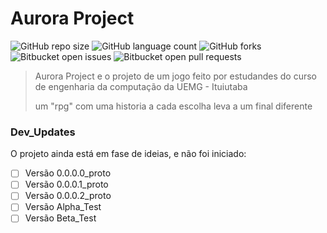 # Aurora Project

<!---Esses são exemplos. Veja https://shields.io para outras pessoas ou para personalizar este conjunto de escudos. Você pode querer incluir dependências, status do projeto e informações de licença aqui--->

![GitHub repo size](https://img.shields.io/github/repo-size/iuricode/README-template?style=for-the-badge)
![GitHub language count](https://img.shields.io/github/languages/count/iuricode/README-template?style=for-the-badge)
![GitHub forks](https://img.shields.io/github/forks/iuricode/README-template?style=for-the-badge)
![Bitbucket open issues](https://img.shields.io/bitbucket/issues/iuricode/README-template?style=for-the-badge)
![Bitbucket open pull requests](https://img.shields.io/bitbucket/pr-raw/iuricode/README-template?style=for-the-badge)

> Aurora Project e o projeto de um jogo feito por estudandes do curso de engenharia da computação da UEMG - Ituiutaba
> 
> um "rpg" com uma historia a cada escolha leva a um final diferente

### Dev_Updates

O projeto ainda está em fase de ideias, e não foi iniciado:

- [ ] Versão 0.0.0.0_proto
- [ ] Versão 0.0.0.1_proto
- [ ] Versão 0.0.0.2_proto
- [ ] Versão Alpha_Test
- [ ] Versão Beta_Test
